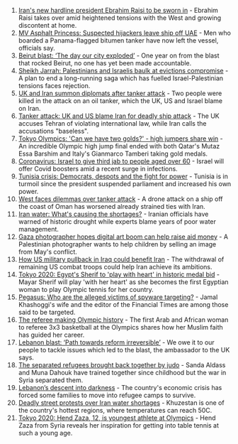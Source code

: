 1. [Iran's new hardline president Ebrahim Raisi to be sworn in](https://www.bbc.co.uk/news/world-middle-east-58097195) - Ebrahim Raisi takes over amid heightened tensions with the West and growing discontent at home.
2. [MV Asphalt Princess: Suspected hijackers leave ship off UAE](https://www.bbc.co.uk/news/world-middle-east-58083671) - Men who boarded a Panama-flagged bitumen tanker have now left the vessel, officials say.
3. [Beirut blast: ‘The day our city exploded’](https://www.bbc.co.uk/news/world-middle-east-58076999) - One year on from the blast that rocked Beirut, no one has yet been made accountable.
4. [Sheikh Jarrah: Palestinians and Israelis baulk at evictions compromise](https://www.bbc.co.uk/news/world-middle-east-58024060) - A plan to end a long-running saga which has fuelled Israel-Palestinian tensions faces rejection.
5. [UK and Iran summon diplomats after tanker attack](https://www.bbc.co.uk/news/world-middle-east-58059271) - Two people were killed in the attack on an oil tanker, which the UK, US and Israel blame on Iran.
6. [Tanker attack: UK and US blame Iran for deadly ship attack](https://www.bbc.co.uk/news/world-middle-east-58048007) - The UK accuses Tehran of violating international law, while Iran calls the accusations "baseless".
7. [Tokyo Olympics: 'Can we have two golds?' - high jumpers share win](https://www.bbc.co.uk/sport/olympics/58048827) - An incredible Olympic high jump final ended with both Qatar's Mutaz Essa Barshim and Italy's Gianmarco Tamberi taking gold medals.
8. [Coronavirus: Israel to give third jab to people aged over 60](https://www.bbc.co.uk/news/world-middle-east-58021386) - Israel will offer Covid boosters amid a recent surge in infections.
9. [Tunisia crisis: Democrats, despots and the fight for power](https://www.bbc.co.uk/news/world-africa-58071263) - Tunisia is in turmoil since the president suspended parliament and increased his own power.
10. [West faces dilemmas over tanker attack](https://www.bbc.co.uk/news/world-middle-east-58061401) - A drone attack on a ship off the coast of Oman has worsened already strained ties with Iran.
11. [Iran water: What's causing the shortages?](https://www.bbc.co.uk/news/58012290) - Iranian officials have warned of historic drought while experts blame years of poor water management.
12. [Gaza photographer hopes digital art boom can help raise aid money](https://www.bbc.co.uk/news/world-middle-east-57970467) - A Palestinian photographer wants to help children by selling an image from May's conflict.
13. [How US military pullback in Iraq could benefit Iran](https://www.bbc.co.uk/news/world-middle-east-57976007) - The withdrawal of remaining US combat troops could help Iran achieve its ambitions.
14. [Tokyo 2020: Egypt's Sherif to 'play with heart' in historic medal bid](https://www.bbc.co.uk/sport/africa/57844534) - Mayar Sherif will play 'with her heart' as she becomes the first Egyptian woman to play Olympic tennis for her country.
15. [Pegasus: Who are the alleged victims of spyware targeting?](https://www.bbc.co.uk/news/world-57891506) - Jamal Khashoggi's wife and the editor of the Financial Times are among those said to be targeted.
16. [The referee making Olympic history](https://www.bbc.co.uk/sport/africa/57899407) - The first Arab and African woman to referee 3x3 basketball at the Olympics shares how her Muslim faith has guided her career.
17. [Lebanon blast: ‘Path towards reform irreversible’](https://www.bbc.co.uk/news/world-middle-east-58091119) - We owe it to our people to tackle issues which led to the blast, the ambassador to the UK says.
18. [The separated refugees brought back together by judo](https://www.bbc.co.uk/news/world-58020945) - Sanda Aldass and Muna Dahouk have trained together since childhood but the war in Syria separated them.
19. [Lebanon’s descent into darkness](https://www.bbc.co.uk/news/world-middle-east-57988693) - The country's economic crisis has forced some families to move into refugee camps to survive.
20. [Deadly street protests over Iran water shortages](https://www.bbc.co.uk/news/world-middle-east-57948717) - Khuzestan is one of the country's hottest regions, where temperatures can reach 50C.
21. [Tokyo 2020: Hend Zaza, 12, is youngest athlete at Olympics](https://www.bbc.co.uk/news/world-middle-east-57925985) - Hend Zaza from Syria reveals her inspiration for getting into table tennis at such a young age.
